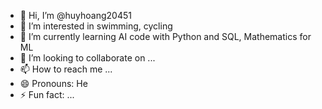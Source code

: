 - 👋 Hi, I’m @huyhoang20451
- 👀 I’m interested in swimming, cycling
- 🌱 I’m currently learning AI code with Python and SQL, Mathematics for ML
- 💞️ I’m looking to collaborate on ...
- 📫 How to reach me ...
- 😄 Pronouns: He
- ⚡ Fun fact: ...

<!---
huyhoang20451/huyhoang20451 is a ✨ special ✨ repository because its `README.md` (this file) appears on your GitHub profile.
You can click the Preview link to take a look at your changes.
--->
